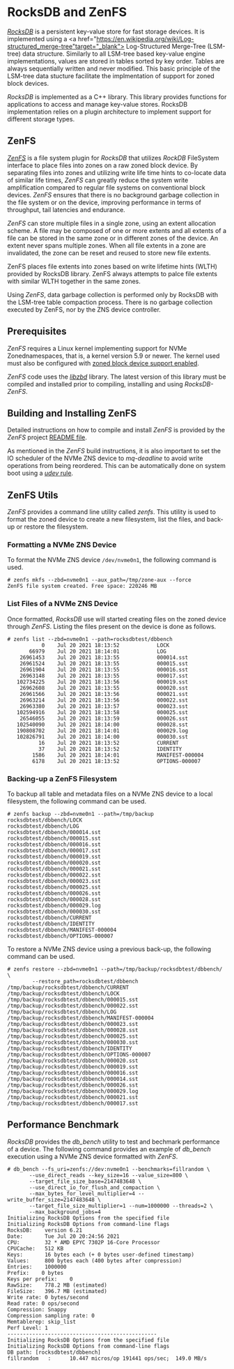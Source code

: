 # RocksDB and ZenFS

<a href="https://rocksdb.org/" target="_blank">*RocksDB*</a> is a persistent
key-value store for fast storage devices. It is implemented using a
<a href="https://en.wikipedia.org/wiki/Log-structured_merge-tree"target="_blank">
Log-Structured Merge-Tree (LSM-tree)</a> data structure. Similarly to all
LSM-tree based key-value engine implementations, values are stored in tables
sorted by key order. Tables are always sequentially written and never modified.
This basic principle of the LSM-tree data stucture facilitate the implmentation
of support for zoned block devices.

*RocksDB* is implemented as a C++ library. This library provides functions for
applications to access and manage key-value stores. RocksDB implementation
relies on a plugin architecture to implement support for different storage
types.

## ZenFS

<a href="https://github.com/westerndigitalcorporation/zenfs" target="_blank">*ZenFS*</a>
is a file system plugin for *RocksDB* that utilizes *RockDB* FileSystem
interface to place files into zones on a raw zoned block device. By separating
files into zones and utilizing write life time hints to co-locate data of
similar life times, *ZenFS* can greatly reduce the system write amplification
compared to regular file systems on conventional block devices. *ZenFS* ensures
that there is no background garbage collection in the file system or on the
device, improving performance in terms of throughput, tail latencies and
endurance.

*ZenFS* can store multiple files in a single zone, using an extent allocation
scheme. A file may be composed of one or more extents and all extents of a file
can be stored in the same zone or in different zones of the device. An extent
never spans multiple zones. When all file extents in a zone are invalidated, the
zone can be reset and reused to store new file extents.

ZenFS places file extents into zones based on write lifetime hints (WLTH)
provided by RocksDB library. ZenFS always attempts to palce file extents with
similar WLTH together in the same zones.

Using *ZenFS*, data garbage collection is performed only by RocksDB with the
LSM-tree table compaction process. There is no garbage collection executed
by ZenFS, nor by the ZNS device controller.

## Prerequisites

*ZenFS* requires a Linux kernel implementing support for NVMe Zonednamespaces,
that is, a kernel version 5.9 or newer. The kernel used must also be configured
with [zoned block device support enabled](/linux/config#kernel-configuration).

*ZenFS* code uses the [*libzbd*](/projects/libzbd) library. The latest
version of this library must be compiled and installed prior to compiling,
installing and using *RocksDB-ZenFS*.

## Building and Installing ZenFS

Detailed instructions on how to compile and install *ZenFS* is provided by the
*ZenFS* project <a href="https://github.com/westerndigitalcorporation/zenfs/blob/master/README.md" target="_blank">
README file</a>.

As mentioned in the *ZenFS* build instructions, it is also important to set
the IO scheduler of the NVMe ZNS device to *mq-deadline* to avoid write
operations from being reordered. This can be automatically done on system boot
using a [*udev* rule](/linux/sched#automatic-persistent-configuration).

## ZenFS Utils

*ZenFS* provides a command line utility called *zenfs*. This utility is used to
format the zoned device to create a new filesystem, list the files, and back-up
or restore the filesystem.

### Formatting a NVMe ZNS Device

To format the NVMe ZNS device `/dev/nvme0n1`, the following command is used.

```plaintext
# zenfs mkfs --zbd=nvme0n1 --aux_path=/tmp/zone-aux --force
ZenFS file system created. Free space: 220246 MB
```

### List Files of a NVMe ZNS Device

Once formatted, *RocksDB* use will started creating files on the zoned device
through *ZenFS*. Listing the files present on the device is done as follows.

```plaintext
# zenfs list --zbd=nvme0n1 --path=rocksdbtest/dbbench
           0    Jul 20 2021 18:13:52            LOCK
       66979    Jul 20 2021 18:14:01            LOG
    26961453    Jul 20 2021 18:13:55            000014.sst
    26961524    Jul 20 2021 18:13:55            000015.sst
    26961904    Jul 20 2021 18:13:55            000016.sst
    26963148    Jul 20 2021 18:13:55            000017.sst
   102734225    Jul 20 2021 18:13:56            000019.sst
    26962608    Jul 20 2021 18:13:55            000020.sst
    26961566    Jul 20 2021 18:13:56            000021.sst
    26963214    Jul 20 2021 18:13:56            000022.sst
    26963380    Jul 20 2021 18:13:57            000023.sst
   102594916    Jul 20 2021 18:13:58            000025.sst
    26546055    Jul 20 2021 18:13:59            000026.sst
   102540090    Jul 20 2021 18:14:00            000028.sst
   190808702    Jul 20 2021 18:14:01            000029.log
   102826791    Jul 20 2021 18:14:00            000030.sst
          16    Jul 20 2021 18:13:52            CURRENT
          37    Jul 20 2021 18:13:52            IDENTITY
        1586    Jul 20 2021 18:14:01            MANIFEST-000004
        6178    Jul 20 2021 18:13:52            OPTIONS-000007

```

### Backing-up a ZenFS Filesystem

To backup all table and metadata files on a NVMe ZNS device to a local
filesystem, the following command can be used.

```plaintext
# zenfs backup --zbd=nvme0n1 --path=/tmp/backup
rocksdbtest/dbbench/LOCK
rocksdbtest/dbbench/LOG
rocksdbtest/dbbench/000014.sst
rocksdbtest/dbbench/000015.sst
rocksdbtest/dbbench/000016.sst
rocksdbtest/dbbench/000017.sst
rocksdbtest/dbbench/000019.sst
rocksdbtest/dbbench/000020.sst
rocksdbtest/dbbench/000021.sst
rocksdbtest/dbbench/000022.sst
rocksdbtest/dbbench/000023.sst
rocksdbtest/dbbench/000025.sst
rocksdbtest/dbbench/000026.sst
rocksdbtest/dbbench/000028.sst
rocksdbtest/dbbench/000029.log
rocksdbtest/dbbench/000030.sst
rocksdbtest/dbbench/CURRENT
rocksdbtest/dbbench/IDENTITY
rocksdbtest/dbbench/MANIFEST-000004
rocksdbtest/dbbench/OPTIONS-000007
```

To restore a NVMe ZNS device using a previous back-up, the following command can
be used.

```plaintext
# zenfs restore --zbd=nvme0n1 --path=/tmp/backup/rocksdbtest/dbbench/ \
		--restore_path=rocksdbtest/dbbench
/tmp/backup/rocksdbtest/dbbench/CURRENT
/tmp/backup/rocksdbtest/dbbench/LOCK
/tmp/backup/rocksdbtest/dbbench/000015.sst
/tmp/backup/rocksdbtest/dbbench/000022.sst
/tmp/backup/rocksdbtest/dbbench/LOG
/tmp/backup/rocksdbtest/dbbench/MANIFEST-000004
/tmp/backup/rocksdbtest/dbbench/000023.sst
/tmp/backup/rocksdbtest/dbbench/000028.sst
/tmp/backup/rocksdbtest/dbbench/000025.sst
/tmp/backup/rocksdbtest/dbbench/000030.sst
/tmp/backup/rocksdbtest/dbbench/IDENTITY
/tmp/backup/rocksdbtest/dbbench/OPTIONS-000007
/tmp/backup/rocksdbtest/dbbench/000020.sst
/tmp/backup/rocksdbtest/dbbench/000019.sst
/tmp/backup/rocksdbtest/dbbench/000016.sst
/tmp/backup/rocksdbtest/dbbench/000014.sst
/tmp/backup/rocksdbtest/dbbench/000026.sst
/tmp/backup/rocksdbtest/dbbench/000029.log
/tmp/backup/rocksdbtest/dbbench/000021.sst
/tmp/backup/rocksdbtest/dbbench/000017.sst
```

## Performance Benchmark

*RocksDB* provides the *db_bench* utility to test and bechmark performance of a
device. The following command provides an example of *db_bench* execution using
a NVMe ZNS device formatted with *ZenFS*.

```plaintext
# db_bench --fs_uri=zenfs://dev:nvme0n1 --benchmarks=fillrandom \
	   --use_direct_reads --key_size=16 --value_size=800 \
	   --target_file_size_base=2147483648 \
	   --use_direct_io_for_flush_and_compaction \
	   --max_bytes_for_level_multiplier=4 --write_buffer_size=2147483648 \
	   --target_file_size_multiplier=1 --num=1000000 --threads=2 \
	   --max_background_jobs=4
Initializing RocksDB Options from the specified file
Initializing RocksDB Options from command-line flags
RocksDB:    version 6.21
Date:       Tue Jul 20 20:24:56 2021
CPU:        32 * AMD EPYC 7302P 16-Core Processor
CPUCache:   512 KB
Keys:       16 bytes each (+ 0 bytes user-defined timestamp)
Values:     800 bytes each (400 bytes after compression)
Entries:    1000000
Prefix:    0 bytes
Keys per prefix:    0
RawSize:    778.2 MB (estimated)
FileSize:   396.7 MB (estimated)
Write rate: 0 bytes/second
Read rate: 0 ops/second
Compression: Snappy
Compression sampling rate: 0
Memtablerep: skip_list
Perf Level: 1
------------------------------------------------
Initializing RocksDB Options from the specified file
Initializing RocksDB Options from command-line flags
DB path: [rocksdbtest/dbbench]
fillrandom   :      10.447 micros/op 191441 ops/sec;  149.0 MB/s
```

